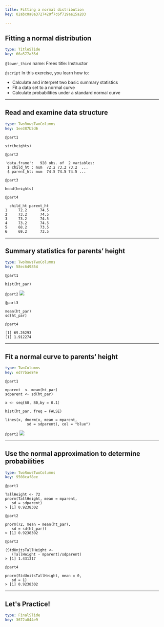 ```yaml
---
title: Fitting a normal distribution
key: 02abc0a8a3727420f7c6f719ae15a203

---
```

## Fitting a normal distribution

```yaml
type: TitleSlide
key: 66a577a35d
```





`@lower_third`
name: Frees
title: Instructor

`@script`
In this exercise, you learn how to:

-    Calculate and interpret two basic summary statistics
-    Fit a data set to a normal curve
-    Calculate probabilities under a standard normal curve



---
## Read and examine data structure

```yaml
type: TwoRowsTwoColumns
key: 1ee387b5d6
```

`@part1`
```
str(heights)
```

`@part2`
```
'data.frame':   928 obs. of  2 variables:
 $ child_ht : num  72.2 73.2 73.2  ...
 $ parent_ht: num  74.5 74.5 74.5 ...
```

`@part3`
```
head(heights)
```

`@part4`
```
  child_ht parent_ht
1     72.2      74.5
2     73.2      74.5
3     73.2      74.5
4     73.2      74.5
5     68.2      73.5
6     69.2      73.5
```





---
## Summary statistics for parents’ height

```yaml
type: TwoRowsTwoColumns
key: 58ec649854
```

`@part1`
```
hist(ht_par)
```

`@part2`
![](https://assets.datacamp.com/production/repositories/2610/datasets/5936cbdadae1654921558e1159b130503e8c7b4e/Ch1ParentsHeight.png)

`@part3`
```
mean(ht_par)
sd(ht_par)
```

`@part4`
```
[1] 69.26293
[1] 1.912274
```





---
## Fit a normal curve to parents’ height

```yaml
type: TwoColumns
key: ed77bae84e
```

`@part1`
```
mparent  <- mean(ht_par)
sdparent <- sd(ht_par)

x <- seq(60, 80,by = 0.1)

hist(ht_par, freq = FALSE)

lines(x, dnorm(x, mean = mparent, 
          sd = sdparent), col = "blue")
```

`@part2`
![](https://assets.datacamp.com/production/repositories/2610/datasets/85a7a7a91906d52225503b7d78777819b43e1134/Ch1FitNormalCurveParentsHt.png)







---
## Use the normal approximation to determine  probabilities

```yaml
type: TwoRowsTwoColumns
key: 9508caf8ee
```

`@part1`
```
TallHeight <- 72
pnorm(TallHeight, mean = mparent, 
   sd = sdparent)
> [1] 0.9238302
```

`@part2`
```
pnorm(72, mean = mean(ht_par), 
   sd = sd(ht_par))
> [1] 0.9238302
```

`@part3`
```
(StdUnitsTallHeight <- 
   (TallHeight - mparent)/sdparent)
> [1] 1.431317
```

`@part4`
```
pnorm(StdUnitsTallHeight, mean = 0, 
   sd = 1)
> [1] 0.9238302
```





---
## Let's Practice!

```yaml
type: FinalSlide
key: 3672a044e9
```








